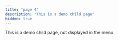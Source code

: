 ```yaml
---
title: "page 4"
description: "This is a demo child page"
hidden: true
---
```


This is a demo child page, not displayed in the menu